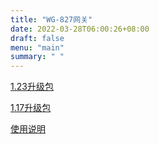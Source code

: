 ```yaml
---
title: "WG-827网关"
date: 2022-03-28T06:00:26+08:00
draft: false 
menu: "main"
summary: " "
---
```


[1.23升级包](https://pan.baidu.com/s/1MOYBK54hSgfzoaIs1OVsjw?pwd=a59t)

[1.17升级包](https://pan.baidu.com/s/1xIqwaIfBoyp9fL3jMNm1kg?pwd=rqkh)

[使用说明](https://pan.baidu.com/s/1JRqnS8MROGbHq8nLjzjBrw?pwd=d9e5)
